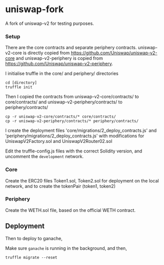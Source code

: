 # uniswap-fork

A fork of uniswap-v2 for testing purposes.

### Setup

There are the core contracts and separate periphery contracts. uniswap-v2-core is directly copied from https://github.com/Uniswap/uniswap-v2-core and uniswap-v2-periphery is copied from https://github.com/Uniswap/uniswap-v2-periphery.


I initialise truffle in the core/ and periphery/ directories

```
cd [directory]
truffle init
```

Then I copied the contracts from uniswap-v2-core/contracts/ to core/contracts/ and uniswap-v2-periphery/contracts/ to periphery/contracts/

```
cp -r uniswap-v2-core/contracts/* core/contracts/
cp -r uniswap-v2-periphery/contracts/* periphery/contracts/
```

I create the deployment files 'core/migrations/2_deploy_contracts.js' and 'periphery/migrations/2_deploy_contracts.js' with modifications for UniswapV2Factory.sol and UniswapV2Router02.sol

Edit the truffle-config.js files with the correct Solidity version, and uncomment the `development` network.

### Core

Create the ERC20 files Token1.sol, Token2.sol for deployment on the local network, and to create the tokenPair (token1, token2)

### Periphery

Create the WETH.sol file, based on the official WETH contract.


## Deployment

Then to deploy to ganache,

Make sure `ganache` is running in the background, and then,

```
truffle migrate --reset
```
